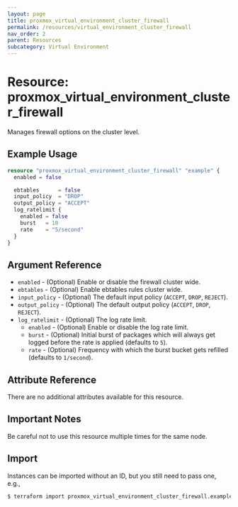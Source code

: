 ```yaml
---
layout: page
title: proxmox_virtual_environment_cluster_firewall
permalink: /resources/virtual_environment_cluster_firewall
nav_order: 2
parent: Resources
subcategory: Virtual Environment
---
```


# Resource: proxmox_virtual_environment_cluster_firewall

Manages firewall options on the cluster level.

## Example Usage

```terraform
resource "proxmox_virtual_environment_cluster_firewall" "example" {
  enabled = false

  ebtables      = false
  input_policy  = "DROP"
  output_policy = "ACCEPT"
  log_ratelimit {
    enabled = false
    burst   = 10
    rate    = "5/second"
  }
}
```

## Argument Reference

- `enabled` - (Optional) Enable or disable the firewall cluster wide.
- `ebtables` - (Optional) Enable ebtables rules cluster wide.
- `input_policy` - (Optional) The default input policy (`ACCEPT`, `DROP`, `REJECT`).
- `output_policy` - (Optional) The default output policy (`ACCEPT`, `DROP`, `REJECT`).
- `log_ratelimit` - (Optional) The log rate limit.
    - `enabled` - (Optional) Enable or disable the log rate limit.
    - `burst` - (Optional) Initial burst of packages which will always get
      logged before the rate is applied (defaults to `5`).
    - `rate` - (Optional) Frequency with which the burst bucket gets refilled (defaults to `1/second`).

## Attribute Reference

There are no additional attributes available for this resource.

## Important Notes

Be careful not to use this resource multiple times for the same node.

## Import

Instances can be imported without an ID, but you still need to pass one, e.g.,

```bash
$ terraform import proxmox_virtual_environment_cluster_firewall.example example
```
